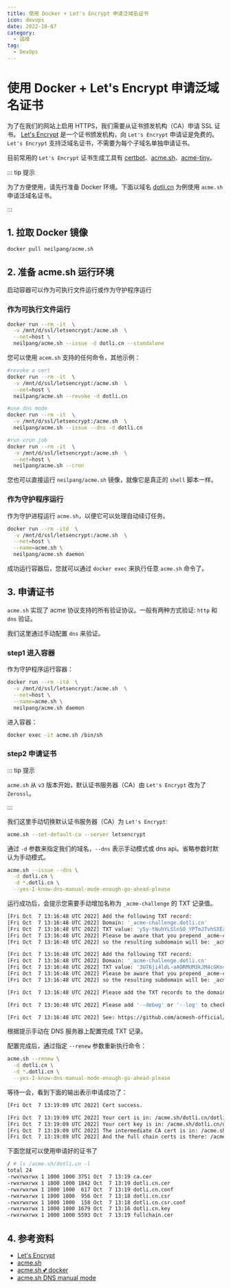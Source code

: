 ```yaml
---
title: 使用 Docker + Let's Encrypt 申请泛域名证书
icon: devops
date: 2022-10-07
category:
  - 运维
tag:
  - DevOps
---
```


# 使用 Docker + Let's Encrypt 申请泛域名证书

为了在我们的网站上启用 HTTPS，我们需要从证书颁发机构（CA）申请 SSL 证书。 [Let's Encrypt](https://letsencrypt.org/zh-cn/) 是一个证书颁发机构，向  ```Let's Encrypt``` 申请证是免费的。```Let's Encrypt``` 支持泛域名证书，不需要为每个子域名单独申请证书。

目前常用的 ```Let's Encrypt``` 证书生成工具有 [certbot](https://certbot.eff.org/)、[acme.sh](https://github.com/acmesh-official/acme.sh)、[acme-tiny](https://github.com/diafygi/acme-tiny)。

::: tip 提示

为了方便使用，请先行准备 Docker 环境。下面以域名 [dotli.cn](https://dotli.cn:4430) 为例使用 ```acme.sh``` 申请泛域名证书。

:::

## 1. 拉取 Docker 镜像

```bash
docker pull neilpang/acme.sh
```

## 2. 准备 acme.sh 运行环境

启动容器可以作为可执行文件运行或作为守护程序运行

### 作为可执行文件运行

```bash
docker run --rm -it  \
  -v /mnt/d/ssl/letsencrypt:/acme.sh  \
  --net=host \
  neilpang/acme.sh --issue -d dotli.cn --standalone
```

您可以使用 ```acem.sh``` 支持的任何命令，其他示例：

```bash
#revoke a cert
docker run --rm -it  \
  -v /mnt/d/ssl/letsencrypt:/acme.sh  \
  --net=host \
  neilpang/acme.sh --revoke -d dotli.cn
```

```bash
#use dns mode
docker run --rm -it  \
  -v /mnt/d/ssl/letsencrypt:/acme.sh  \
  neilpang/acme.sh --issue --dns -d dotli.cn
```

```bash
#run cron job
docker run --rm -it  \
  -v /mnt/d/ssl/letsencrypt:/acme.sh  \
  --net=host \
  neilpang/acme.sh --cron
```

您也可以直接运行 ```neilpang/acme.sh``` 镜像，就像它是真正的 ```shell``` 脚本一样。

### 作为守护程序运行

作为守护进程运行 ```acme.sh```，以便它可以处理自动续订任务。

```bash
docker run --rm -itd  \
  -v /mnt/d/ssl/letsencrypt:/acme.sh  \
  --net=host \
  --name=acme.sh \
  neilpang/acme.sh daemon
```

成功运行容器后，您就可以通过 ```docker exec``` 来执行任意 ```acme.sh``` 命令了。

## 3. 申请证书

```acme.sh``` 实现了 acme 协议支持的所有验证协议。一般有两种方式验证: ```http``` 和 ```dns``` 验证。

我们这里通过手动配置 ```dns``` 来验证。

### step1 进入容器

作为守护程序运行容器：

```bash
docker run --rm -itd  \
  -v /mnt/d/ssl/letsencrypt:/acme.sh  \
  --net=host \
  --name=acme.sh \
  neilpang/acme.sh daemon
```

进入容器：

```bash
docker exec -it acme.sh /bin/sh
```

### step2 申请证书

::: tip 提示

```acme.sh``` 从 ```v3``` 版本开始，默认证书服务器（CA）由 ```Let's Encrypt``` 改为了 ```Zerossl```。

:::

我们这里手动切换默认证书服务器（CA）为 ```Let's Encrypt```:

```bash
acme.sh --set-default-ca --server letsencrypt
```

通过 ```-d``` 参数来指定我们的域名，```--dns``` 表示手动模式或 dns api。省略参数时默认为手动模式。

```bash
acme.sh --issue --dns \
  -d dotli.cn \
  -d *.dotli.cn \
  --yes-I-know-dns-manual-mode-enough-go-ahead-please
```

运行成功后，会提示您需要手动增加名称为 ```_acme-challenge``` 的 TXT 记录值。

```bash
[Fri Oct  7 13:16:48 UTC 2022] Add the following TXT record:
[Fri Oct  7 13:16:48 UTC 2022] Domain: '_acme-challenge.dotli.cn'
[Fri Oct  7 13:16:48 UTC 2022] TXT value: 'y5y-tNuhYLSlnSO_YPTmJTvhSXEasol5CAjATrvCqag'
[Fri Oct  7 13:16:48 UTC 2022] Please be aware that you prepend _acme-challenge. before your domain
[Fri Oct  7 13:16:48 UTC 2022] so the resulting subdomain will be: _acme-challenge.dotli.cn

[Fri Oct  7 13:16:48 UTC 2022] Add the following TXT record:
[Fri Oct  7 13:16:48 UTC 2022] Domain: '_acme-challenge.dotli.cn'
[Fri Oct  7 13:16:48 UTC 2022] TXT value: '3U76ji4ldL-aAORMUM3kJM4cGKn4G0zAAei21oRfBiY'
[Fri Oct  7 13:16:48 UTC 2022] Please be aware that you prepend _acme-challenge. before your domain
[Fri Oct  7 13:16:48 UTC 2022] so the resulting subdomain will be: _acme-challenge.dotli.cn

[Fri Oct  7 13:16:48 UTC 2022] Please add the TXT records to the domains, and re-run with --renew.

[Fri Oct  7 13:16:48 UTC 2022] Please add '--debug' or '--log' to check more details.

[Fri Oct  7 13:16:48 UTC 2022] See: https://github.com/acmesh-official/acme.sh/wiki/How-to-debug-acme.sh
```

根据提示手动在 DNS 服务器上配置完成 TXT 记录。

配置完成后，通过指定 ```--renew``` 参数重新执行命令：

```bash
acme.sh --renew \
  -d dotli.cn \
  -d *.dotli.cn \
  --yes-I-know-dns-manual-mode-enough-go-ahead-please
```

等待一会，看到下面的输出表示申请成功了：

```bash
[Fri Oct  7 13:19:09 UTC 2022] Cert success.

[Fri Oct  7 13:19:09 UTC 2022] Your cert is in: /acme.sh/dotli.cn/dotli.cn.cer
[Fri Oct  7 13:19:09 UTC 2022] Your cert key is in: /acme.sh/dotli.cn/dotli.cn.key
[Fri Oct  7 13:19:09 UTC 2022] The intermediate CA cert is in: /acme.sh/dotli.cn/ca.cer
[Fri Oct  7 13:19:09 UTC 2022] And the full chain certs is there: /acme.sh/dotli.cn/fullchain.cer
```

下面您就可以使用申请好的证书了

```bash
/ # ls /acme.sh/dotli.cn -l
total 24
-rwxrwxrwx 1 1000 1000 3751 Oct  7 13:19 ca.cer
-rwxrwxrwx 1 1000 1000 1842 Oct  7 13:19 dotli.cn.cer
-rwxrwxrwx 1 1000 1000  617 Oct  7 13:19 dotli.cn.conf
-rwxrwxrwx 1 1000 1000  956 Oct  7 13:18 dotli.cn.csr
-rwxrwxrwx 1 1000 1000  158 Oct  7 13:18 dotli.cn.csr.conf
-rwxrwxrwx 1 1000 1000 1679 Oct  7 13:16 dotli.cn.key
-rwxrwxrwx 1 1000 1000 5593 Oct  7 13:19 fullchain.cer
```

## 4. 参考资料

- [Let's Encrypt](https://letsencrypt.org/zh-cn/)
- [acme.sh](https://github.com/acmesh-official/acme.sh)
- [acme.sh 💕 docker](https://github.com/acmesh-official/acme.sh/wiki/Run-acme.sh-in-docker)
- [acme.sh DNS manual mode](https://github.com/acmesh-official/acme.sh/wiki/DNS-manual-mode)
